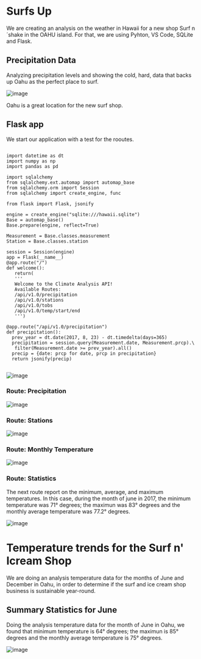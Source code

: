 # Surfs Up
We are creating an analysis on the weather in Hawaii for a new shop Surf n´shake in the OAHU island. For that, we are using Pyhton, VS Code, SQLite and Flask.

## Precipitation Data

Analyzing precipitation levels and showing the cold, hard, data that backs up Oahu as the perfect place to surf. 

![image](https://user-images.githubusercontent.com/43974872/197577848-24525e63-36fd-4cd7-a65a-b910fb1df9d9.png)

 Oahu is a great location for the new surf shop. 
 
 ## Flask app
 We start our application with a test for the rooutes.
 
 ```

import datetime as dt
import numpy as np
import pandas as pd

import sqlalchemy
from sqlalchemy.ext.automap import automap_base
from sqlalchemy.orm import Session
from sqlalchemy import create_engine, func

from flask import Flask, jsonify

engine = create_engine("sqlite:///hawaii.sqlite")
Base = automap_base()
Base.prepare(engine, reflect=True)

Measurement = Base.classes.measurement
Station = Base.classes.station

session = Session(engine)
app = Flask(__name__)
@app.route("/")
def welcome():
    return(
    '''
    Welcome to the Climate Analysis API!
    Available Routes:
    /api/v1.0/precipitation
    /api/v1.0/stations
    /api/v1.0/tobs
    /api/v1.0/temp/start/end
    ''')

@app.route("/api/v1.0/precipitation")
def precipitation():
   prev_year = dt.date(2017, 8, 23) - dt.timedelta(days=365)
   precipitation = session.query(Measurement.date, Measurement.prcp).\
    filter(Measurement.date >= prev_year).all()
   precip = {date: prcp for date, prcp in precipitation}
   return jsonify(precip)
   
```
 
 
 ![image](https://user-images.githubusercontent.com/43974872/197831761-1f4fbf6b-735d-4a98-9383-529498b52839.png)
 
 ### Route: Precipitation
 
 ![image](https://user-images.githubusercontent.com/43974872/197834906-1f244de9-5930-4f91-93c2-44743595011c.png)

### Route: Stations

![image](https://user-images.githubusercontent.com/43974872/197838173-7d216616-638e-4e0e-9919-76495d7a7c72.png)

### Route: Monthly Temperature

![image](https://user-images.githubusercontent.com/43974872/197849391-9b017f4d-7580-4f41-9954-74369984b8de.png)

### Route: Statistics

The next route report on the minimum, average, and maximum temperatures. In this case, during the month of june in 2017, the minimum temperature was 71° degrees; the maximun was 83° degrees and the monthly average temperature was 77.2° degrees.

![image](https://user-images.githubusercontent.com/43974872/197850774-5f548eb2-4a68-4cd4-949f-6c3efd49f5a3.png)

# Temperature trends for the Surf n' Icream Shop
We are doing an analysis temperature data for the months of June and December in Oahu, in order to determine if the surf and ice cream shop business is sustainable year-round.

## Summary Statistics for June

Doing the analysis temperature data for the month of June in Oahu, we found that minimum temperature is 64° degrees; the maximun is 85° degrees and the monthly average temperature is 75° degrees.

![image](https://user-images.githubusercontent.com/43974872/197855782-fc06acf0-8337-425a-a5c1-4e89836a255a.png)
